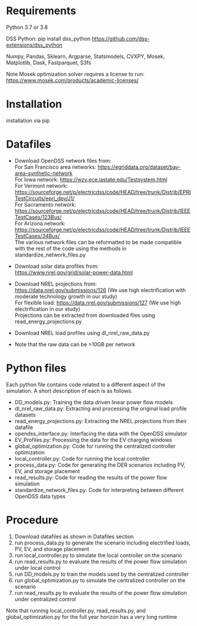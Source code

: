 # Requirements
Python 3.7 or 3.8

DSS Python:
pip install dss_python
https://github.com/dss-extensions/dss_python

Numpy,
Pandas,
Sklearn,
Argparse,
Statsmodels,
CVXPY,
Mosek,
Matplotlib,
Dask,
Fastparquet,
S3fs


Note Mosek optimization solver requires a license to run:
https://www.mosek.com/products/academic-licenses/


# Installation
installation via pip

# Datafiles
* Download OpenDSS network files from:  
For San Francisco area networks: https://egriddata.org/dataset/bay-area-synthetic-network  
For Iowa network: https://wzy.ece.iastate.edu/Testsystem.html  
For Vermont network: https://sourceforge.net/p/electricdss/code/HEAD/tree/trunk/Distrib/EPRITestCircuits/epri_dpv/J1/  
For Sacramento network: https://sourceforge.net/p/electricdss/code/HEAD/tree/trunk/Distrib/IEEETestCases/123Bus/  
For Arizona network: https://sourceforge.net/p/electricdss/code/HEAD/tree/trunk/Distrib/IEEETestCases/34Bus/  
The various network files can be reformatted to be made compatible with the rest of the code using the methods in standardize_network_files.py


* Download solar data profiles from:  
https://www.nrel.gov/grid/solar-power-data.html


* Download NREL projections from:  
https://data.nrel.gov/submissions/126
(We use high electrification with moderate technology growth in our study)    
For flexible load:
https://data.nrel.gov/submissions/127
(We use high electrification in our study)  
Projections can be extracted from downloaded files using 
read_energy_projections.py


* Download NREL load profiles using
dl_nrel_raw_data.py

* Note that the raw data can be >10GB per network


# Python files
Each python file contains code related to a different aspect of the simulation. A short description of each is as follows.
* DD_models.py: Training the data driven linear power flow models
* dl_nrel_raw_data.py: Extracting and processing the original load profile datasets
* read_energy_projections.py: Extracting the NREL projections from their datafile
* opendss_interface.py: Interfacing the data with the OpenDSS simulator
* EV_Profiles.py: Processing the data for the EV charging windows
* global_optimization.py: Code for running the centralized controller optimization
* local_controller.py: Code for running the local controller
* process_data.py: Code for generating the DER scenarios including PV, EV, and storage placement
* read_results.py: Code for reading the results of the power flow simulation
* standardize_network_files.py: Code for interpreting between different OpenDSS data types

# Procedure
1. Download datafiles as shown in Datafiles section
2. run process_data.py to generate the scenario including electrified loads, PV, EV, and storage placement
3. run local_controller.py to simulate the local controller on the scenario
4. run read_results.py to evaluate the results of the power flow simulation under local control
5. run DD_models.py to train the models used by the centralized controller
6. run global_optimization.py to simulate the centralized controller on the scenario
7. run read_results.py to evaluate the results of the power flow simulation under centralized control

Note that running local_controller.py, read_results.py, and global_optimization.py for the full year horizon has a very long runtime

